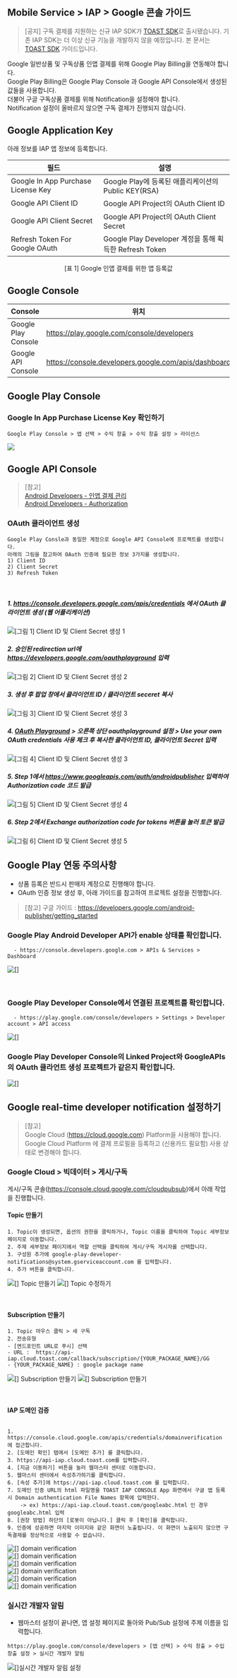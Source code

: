 ## Mobile Service > IAP > Google 콘솔 가이드


> [공지]
> 구독 결제를 지원하는 신규 IAP SDK가 [TOAST SDK](http://docs.toast.com/ko/TOAST/ko/toast-sdk/overview/)로 출시됐습니다.
> 기존 IAP SDK는 더 이상 신규 기능을 개발하지 않을 예정입니다.
> 본 문서는 [TOAST SDK](http://docs.toast.com/ko/TOAST/ko/toast-sdk/overview/) 가이드입니다.

Google 일반상품 및 구독상품 인앱 결제를 위해 Google Play Billing을 연동해야 합니다.<br>
Google Play Billing은 Google Play Console 과 Google API Console에서 생성된 값들을 사용합니다.<br>
더불어 구글 구독상품 결제를 위해 Notification을 설정해야 합니다.<br>
Notification 설정이 올바르지 않으면 구독 결제가 진행되지 않습니다.




## Google Application Key
아래 정보를 IAP 앱 정보에 등록합니다.

| 필드 | 설명                                             |
| ---------------------------------- | ---------------------------------------------- |
| Google In App Purchase License Key | Google Play에 등록된 애플리케이션의 Public KEY(RSA)       |
| Google API Client ID               | Google API Project의 OAuth Client ID            |
| Google API Client Secret           | Google API Project의 OAuth Client Secret        |
| Refresh Token For Google OAuth     | Google Play Developer 계정을 통해 획득한 Refresh Token |
<center>[표 1] Google 인앱 결제를 위한 앱 등록값</center>


## Google Console
| Console        | 위치                              |
| -------------- | ------------------------------- |
| Google Play Console | https://play.google.com/console/developers |
| Google API Console | https://console.developers.google.com/apis/dashboard |


## Google Play Console

### Google In App Purchase License Key 확인하기

```
Google Play Console > 앱 선택 > 수익 창출 > 수익 창출 설정 > 라이선스
```
![](http://static.toastoven.net/prod_iap/2020/google_license_kr.png)

## Google API Console

> [참고]<br>
> [Android Developers - 인앱 결제 관리](http://developer.android.com/google/play/billing/billing_admin.html) <br>
> [Android Developers - Authorization](https://developers.google.com/identity/protocols/OAuth2WebServer)

### OAuth 클라이언트 생성
```
Google Play Consle과 동일한 계정으로 Google API Console에 프로젝트를 생성합니다. 
아래의 그림을 참고하여 OAuth 인증에 필요한 정보 3가지를 생성합니다.
1) Client ID  
2) Client Secret  
3) Refresh Token  
```
<br>

##### 1. https://console.developers.google.com/apis/credentials 에서 OAuth 클라이언트 생성 (웹 어플리케이션)
![[그림 1] Client ID 및 Client Secret 생성 1](http://static.toastoven.net/prod_iap/2020/oAuth_kr.png)


##### 2. 승인된 redirection url에 https://developers.google.com/oauthplayground 입력
![[그림 2] Client ID 및 Client Secret 생성 2](http://static.toastoven.net/prod_iap/2020/oAuth_2_kr.png)


##### 3. 생성 후 팝업 창에서 클라이언트 ID / 클라이언트 seceret 복사
![[그림 3] Client ID 및 Client Secret 생성 3](http://static.toastoven.net/prod_iap/iap_google_Oauth_clientSecret_ko.png)

##### 4. [OAuth Playground](https://developers.google.com/oauthplayground/) > 오른쪽 상단 oauthplayground 설정 > Use your own OAuth credentials 사용 체크 후 복사한 클라이언트 ID, 클라이언트 Secret 입력
![[그림 4] Client ID 및 Client Secret 생성 3](http://static.toastoven.net/prod_iap/iap_g_03.png)


##### 5. Step 1에서 https://www.googleapis.com/auth/androidpublisher 입력하여 Authorization code 코드 발급
![[그림 5] Client ID 및 Client Secret 생성 4](http://static.toastoven.net/prod_iap/iap_g_04.png)


##### 6. Step 2에서 Exchange authorization code for tokens 버튼을 눌러 토큰 발급
![[그림 6] Client ID 및 Client Secret 생성 5](http://static.toastoven.net/prod_iap/iap_g_05.png)


## Google Play 연동 주의사항
* 상품 등록은 반드시 판매자 계정으로 진행해야 합니다.
* OAuth 인증 정보 생성 후, 아래 가이드를 참고하여 프로젝트 설정을 진행합니다.

> [참고]
> 구글 가이드 : https://developers.google.com/android-publisher/getting_started

### Google Play Android Developer API가 enable 상태를 확인합니다.

```
  - https://console.developers.google.com > APIs & Services > Dashboard
```
![[]](http://static.toastoven.net/prod_iap/iap-console-google-console-1.png)

<br>

### Google Play Developer Console에서 연결된 프로젝트를 확인합니다.
 
```
  - https://play.google.com/console/developers > Settings > Developer account > API access
```
![[]](http://static.toastoven.net/prod_iap/2020/API_access_kr.png)

### Google Play Developer Console의 Linked Project와 GoogleAPIs의 OAuth 클라언트 생성 프로젝트가 같은지 확인합니다.
![[]](http://static.toastoven.net/prod_iap/2020/API_access_2_kr.png)

## Google real-time developer notification 설정하기

> [참고]<br>
> Google Cloud (https://cloud.google.com) Platform을 사용해야 합니다. <br>
> Google Cloud Platform 에 결제 프로필을 등록하고 (신용카드 필요함) 사용 상태로 변경해야 합니다.


### Google Cloud > 빅데이터 > 게시/구독

게시/구독 콘솔(https://console.cloud.google.com/cloudpubsub)에서 아래 작업을 진행합니다.

#### Topic 만들기

```
1. Topic이 생성되면, 옵션의 권한을 클릭하거나, Topic 이름을 클릭하여 Topic 세부정보 페이지로 이동합니다.
2. 주제 세부정보 페이지에서 역할 선택을 클릭하여 게시/구독 게시자를 선택합니다.
3. 구성원 추가에 google-play-developer-notifications@system.gserviceaccount.com 를 입력합니다.
4. 추가 버튼을 클릭합니다.
```
![[] Topic 만들기](http://static.toastoven.net/prod_iap/iap-console-new-topic.png)
![[] Topic 수정하기](http://static.toastoven.net/prod_iap/iap_google_addMember_ko.png)

<br>

#### Subscription 만들기
```
1. Topic 마우스 클릭 > 새 구독 
2. 전송유형
- [엔드포인트 URL로 푸시] 선택
- URL :  https://api-iap.cloud.toast.com/callback/subscription/{YOUR_PACKAGE_NAME}/GG
- {YOUR_PACKAGE_NAME} : google package name
```
![[] Subscription 만들기](http://static.toastoven.net/prod_iap/iap_google_new_subscirption_ko.png)
![[] Subscription 만들기](http://static.toastoven.net/prod_iap/iap_google_create_subscription_ko.png)

<br>

#### IAP 도메인 검증
```

1. https://console.cloud.google.com/apis/credentials/domainverification 에 접근합니다.
2. [도메인 확인] 탭에서 [도메인 추가] 를 클릭합니다.
3. https://api-iap.cloud.toast.com를 입력합니다.
4. [지금 이동하기] 버튼을 눌러 웹마스터 센터로 이동합니다.
5. 웹마스터 센터에서 속성추가하기를 클릭합니다.
6. [속성 추가]에 https://api-iap.cloud.toast.com 를 입력합니다.
7. 도메인 인증 URL의 html 파일명을 TOAST IAP CONSOLE App 화면에서 구글 앱 등록 시 Domain authentication File Names 항목에 입력한다.
    -> ex) https://api-iap.cloud.toast.com/googleabc.html 인 경우 googleabc.html 입력
8. [권장 방법] 하단의 [로봇이 아닙니다.] 클릭 후 [확인]을 클릭합니다.
9. 인증에 성공하면 마지막 이미지와 같은 화면이 노출됩니다. 이 화면이 노출되지 않으면 구독결제를 정상적으로 사용할 수 없습니다.
```

![[] domain verification](http://static.toastoven.net/prod_iap/iap-console-domain-verification-1.png) <br>
![[] domain verification](http://static.toastoven.net/prod_iap/iap-console-domain-verification-2.png) <br>
![[] domain verification](http://static.toastoven.net/prod_iap/iap-console-domain-verification-3.png) <br>
![[] domain verification](http://static.toastoven.net/prod_iap/google_domain_auth.png) <br>
![[] domain verification](http://static.toastoven.net/prod_iap/iap-console-domain-verification-4.png) <br>
![[] domain verification](http://static.toastoven.net/prod_iap/iap-console-domain-verification-5.png) <br>

### 실시간 개발자 알림
*  웹마스터 설정이 끝나면, 앱 설정 페이지로 돌아와 Pub/Sub 설정에 주제 이름을 입력합니다.
````
https://play.google.com/console/developers > [앱 선택] > 수익 창출 > 수입 창출 설정 > 실시간 개발자 알림
````
![[]실시간 개발자 알림 설정](http://static.toastoven.net/prod_iap/2020/google_realtime_notification_kr.png)